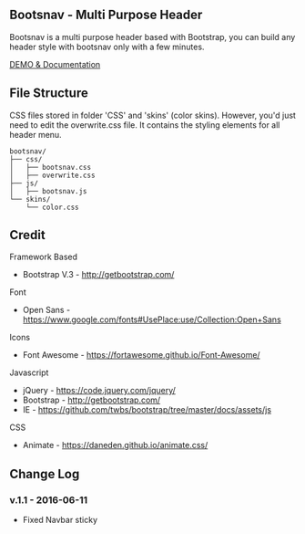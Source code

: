 ## Bootsnav - Multi Purpose Header 
Bootsnav is a multi purpose header based with Bootstrap, you can build any header style with bootsnav only with a few minutes.

[DEMO & Documentation](http://bootsnav.danurstrap.com/)

## File Structure
CSS files stored in folder 'CSS' and 'skins' (color skins). However, you'd just need to edit the overwrite.css file. It contains the styling elements for all header menu. 

```
bootsnav/
├── css/
│   ├── bootsnav.css
│   ├── overwrite.css
├── js/
│   ├── bootsnav.js
└── skins/
    └── color.css
```

## Credit
Framework Based
- Bootstrap V.3 - http://getbootstrap.com/

Font
- Open Sans - https://www.google.com/fonts#UsePlace:use/Collection:Open+Sans

Icons
- Font Awesome - https://fortawesome.github.io/Font-Awesome/

Javascript
- jQuery  - https://code.jquery.com/jquery/
- Bootstrap  - http://getbootstrap.com/
- IE  - https://github.com/twbs/bootstrap/tree/master/docs/assets/js

CSS
-  Animate - https://daneden.github.io/animate.css/

## Change Log

### v.1.1 - 2016-06-11
- Fixed Navbar sticky